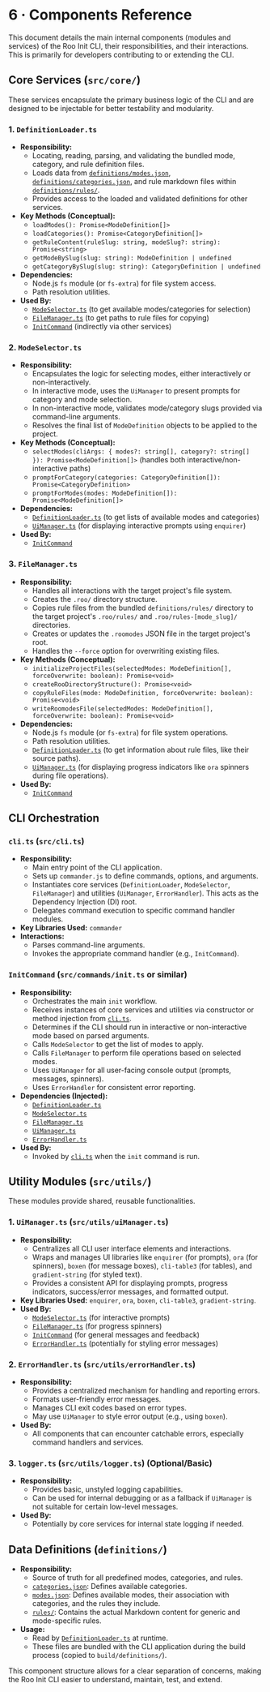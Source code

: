 # 6 · Components Reference

This document details the main internal components (modules and services) of the Roo Init CLI, their responsibilities, and their interactions. This is primarily for developers contributing to or extending the CLI.

## Core Services (`src/core/`)

These services encapsulate the primary business logic of the CLI and are designed to be injectable for better testability and modularity.

### 1. `DefinitionLoader.ts`

-   **Responsibility:**
    -   Locating, reading, parsing, and validating the bundled mode, category, and rule definition files.
    -   Loads data from [`definitions/modes.json`](../definitions/modes.json), [`definitions/categories.json`](../definitions/categories.json), and rule markdown files within [`definitions/rules/`](../definitions/rules/).
    -   Provides access to the loaded and validated definitions for other services.
-   **Key Methods (Conceptual):**
    -   `loadModes(): Promise<ModeDefinition[]>`
    -   `loadCategories(): Promise<CategoryDefinition[]>`
    -   `getRuleContent(ruleSlug: string, modeSlug?: string): Promise<string>`
    -   `getModeBySlug(slug: string): ModeDefinition | undefined`
    -   `getCategoryBySlug(slug: string): CategoryDefinition | undefined`
-   **Dependencies:**
    -   Node.js `fs` module (or `fs-extra`) for file system access.
    -   Path resolution utilities.
-   **Used By:**
    -   [`ModeSelector.ts`](#2-modeselectorts) (to get available modes/categories for selection)
    -   [`FileManager.ts`](#3-filemanagerts) (to get paths to rule files for copying)
    -   [`InitCommand`](#initcommand-srccommandsinitts) (indirectly via other services)

### 2. `ModeSelector.ts`

-   **Responsibility:**
    -   Encapsulates the logic for selecting modes, either interactively or non-interactively.
    -   In interactive mode, uses the `UiManager` to present prompts for category and mode selection.
    -   In non-interactive mode, validates mode/category slugs provided via command-line arguments.
    -   Resolves the final list of `ModeDefinition` objects to be applied to the project.
-   **Key Methods (Conceptual):**
    -   `selectModes(cliArgs: { modes?: string[], category?: string[] }): Promise<ModeDefinition[]>` (handles both interactive/non-interactive paths)
    -   `promptForCategory(categories: CategoryDefinition[]): Promise<CategoryDefinition>`
    -   `promptForModes(modes: ModeDefinition[]): Promise<ModeDefinition[]>`
-   **Dependencies:**
    -   [`DefinitionLoader.ts`](#1-definitionloaderts) (to get lists of available modes and categories)
    -   [`UiManager.ts`](#1-uimanagerts-srcutilsuimanagerts) (for displaying interactive prompts using `enquirer`)
-   **Used By:**
    -   [`InitCommand`](#initcommand-srccommandsinitts)

### 3. `FileManager.ts`

-   **Responsibility:**
    -   Handles all interactions with the target project's file system.
    -   Creates the `.roo/` directory structure.
    -   Copies rule files from the bundled `definitions/rules/` directory to the target project's `.roo/rules/` and `.roo/rules-[mode_slug]/` directories.
    -   Creates or updates the `.roomodes` JSON file in the target project's root.
    -   Handles the `--force` option for overwriting existing files.
-   **Key Methods (Conceptual):**
    -   `initializeProjectFiles(selectedModes: ModeDefinition[], forceOverwrite: boolean): Promise<void>`
    -   `createRooDirectoryStructure(): Promise<void>`
    -   `copyRuleFiles(mode: ModeDefinition, forceOverwrite: boolean): Promise<void>`
    -   `writeRoomodesFile(selectedModes: ModeDefinition[], forceOverwrite: boolean): Promise<void>`
-   **Dependencies:**
    -   Node.js `fs` module (or `fs-extra`) for file system operations.
    -   Path resolution utilities.
    -   [`DefinitionLoader.ts`](#1-definitionloaderts) (to get information about rule files, like their source paths).
    -   [`UiManager.ts`](#1-uimanagerts-srcutilsuimanagerts) (for displaying progress indicators like `ora` spinners during file operations).
-   **Used By:**
    -   [`InitCommand`](#initcommand-srccommandsinitts)

## CLI Orchestration

### `cli.ts` (`src/cli.ts`)

-   **Responsibility:**
    -   Main entry point of the CLI application.
    -   Sets up `commander.js` to define commands, options, and arguments.
    -   Instantiates core services (`DefinitionLoader`, `ModeSelector`, `FileManager`) and utilities (`UiManager`, `ErrorHandler`). This acts as the Dependency Injection (DI) root.
    -   Delegates command execution to specific command handler modules.
-   **Key Libraries Used:** `commander`
-   **Interactions:**
    -   Parses command-line arguments.
    -   Invokes the appropriate command handler (e.g., `InitCommand`).

### `InitCommand` (`src/commands/init.ts` or similar)

-   **Responsibility:**
    -   Orchestrates the main `init` workflow.
    -   Receives instances of core services and utilities via constructor or method injection from [`cli.ts`](#clits-srcclits).
    -   Determines if the CLI should run in interactive or non-interactive mode based on parsed arguments.
    -   Calls `ModeSelector` to get the list of modes to apply.
    -   Calls `FileManager` to perform file operations based on selected modes.
    -   Uses `UiManager` for all user-facing console output (prompts, messages, spinners).
    -   Uses `ErrorHandler` for consistent error reporting.
-   **Dependencies (Injected):**
    -   [`DefinitionLoader.ts`](#1-definitionloaderts)
    -   [`ModeSelector.ts`](#2-modeselectorts)
    -   [`FileManager.ts`](#3-filemanagerts)
    -   [`UiManager.ts`](#1-uimanagerts-srcutilsuimanagerts)
    -   [`ErrorHandler.ts`](#2-errorhandler-srcutilserrorhandler)
-   **Used By:**
    -   Invoked by [`cli.ts`](#clits-srcclits) when the `init` command is run.

## Utility Modules (`src/utils/`)

These modules provide shared, reusable functionalities.

### 1. `UiManager.ts` (`src/utils/uiManager.ts`)

-   **Responsibility:**
    -   Centralizes all CLI user interface elements and interactions.
    -   Wraps and manages UI libraries like `enquirer` (for prompts), `ora` (for spinners), `boxen` (for message boxes), `cli-table3` (for tables), and `gradient-string` (for styled text).
    -   Provides a consistent API for displaying prompts, progress indicators, success/error messages, and formatted output.
-   **Key Libraries Used:** `enquirer`, `ora`, `boxen`, `cli-table3`, `gradient-string`.
-   **Used By:**
    -   [`ModeSelector.ts`](#2-modeselectorts) (for interactive prompts)
    -   [`FileManager.ts`](#3-filemanagerts) (for progress spinners)
    -   [`InitCommand`](#initcommand-srccommandsinitts) (for general messages and feedback)
    -   [`ErrorHandler.ts`](#2-errorhandler-srcutilserrorhandler) (potentially for styling error messages)

### 2. `ErrorHandler.ts` (`src/utils/errorHandler.ts`)

-   **Responsibility:**
    -   Provides a centralized mechanism for handling and reporting errors.
    -   Formats user-friendly error messages.
    -   Manages CLI exit codes based on error types.
    -   May use `UiManager` to style error output (e.g., using `boxen`).
-   **Used By:**
    -   All components that can encounter catchable errors, especially command handlers and services.

### 3. `logger.ts` (`src/utils/logger.ts`) (Optional/Basic)

-   **Responsibility:**
    -   Provides basic, unstyled logging capabilities.
    -   Can be used for internal debugging or as a fallback if `UiManager` is not suitable for certain low-level messages.
-   **Used By:**
    -   Potentially by core services for internal state logging if needed.

## Data Definitions (`definitions/`)

-   **Responsibility:**
    -   Source of truth for all predefined modes, categories, and rules.
    -   [`categories.json`](../definitions/categories.json): Defines available categories.
    -   [`modes.json`](../definitions/modes.json): Defines available modes, their association with categories, and the rules they include.
    -   [`rules/`](../definitions/rules/): Contains the actual Markdown content for generic and mode-specific rules.
-   **Usage:**
    -   Read by [`DefinitionLoader.ts`](#1-definitionloaderts) at runtime.
    -   These files are bundled with the CLI application during the build process (copied to `build/definitions/`).

This component structure allows for a clear separation of concerns, making the Roo Init CLI easier to understand, maintain, test, and extend.